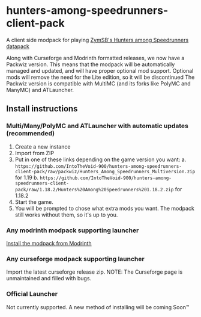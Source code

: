 # hunters-among-speedrunners-client-pack

A client side modpack for playing [ZymSB's Hunters among Speedrunners datapack](https://github.com/zymsbgt/hunters-among-speedrunners)

Along with Curseforge and Modrinth formatted releases, we now have a Packwiz version. This means that the modpack will be automatically managed and updated, and will have proper optional mod support. Optional mods will remove the need for the Lite edition, so it will be discontinued The Packwiz version is compatible with MultiMC (and its forks like PolyMC and ManyMC) and ATLauncher.

## Install instructions

### Multi/Many/PolyMC and ATLauncher with automatic updates (recommended)

1. Create a new instance
2. Import from ZIP
3. Put in one of these links depending on the game version you want:
  a. `https://github.com/IntoTheVoid-900/hunters-among-speedrunners-client-pack/raw/packwiz/Hunters_Among_Speedrunners_Multiversion.zip` for 1.19
  b. `https://github.com/IntoTheVoid-900/hunters-among-speedrunners-client-pack/raw/1.18.2/Hunters%20Among%20Speedrunners%201.18.2.zip` for 1.18.2
4. Start the game.
5. You will be prompted to chose what extra mods you want. The modpack still works without them, so it's up to you.

### Any modrinth modpack supporting launcher

[Install the modpack from Modrinth](https://modrinth.com/modpack/has-client)

### Any curseforge modpack supporting launcher

Import the latest curseforge release zip.
NOTE: The Curseforge page is unmaintained and filled with bugs.

### Official Launcher

Not currently supported. A new method of installing will be coming Soon:tm:
